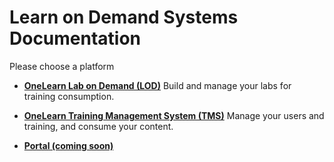 # Learn on Demand Systems Documentation

Please choose a platform

- [**OneLearn Lab on Demand (LOD)**](/lod/whats-new.md) Build and manage your labs for training consumption.

- [**OneLearn Training Management System (TMS)**](/tms/whats-new.md) Manage your users and training, and consume your content.

- [**Portal (coming soon)**](/tms/whats-new.md)  